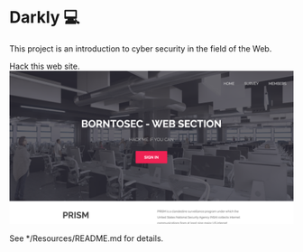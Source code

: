 # Darkly 💻
This project is an introduction to cyber security in the field of the Web.

Hack this web site.
![](home.png)

See */Resources/README.md for details.


